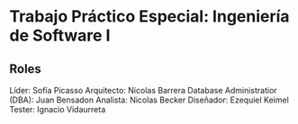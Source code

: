 # Trabajo Práctico Especial: Ingeniería de Software I

## Roles

Líder: Sofía Picasso
Arquitecto: Nicolas Barrera
Database Administratior (DBA): Juan Bensadon
Analista: Nicolas Becker
Diseñador: Ezequiel Keimel
Tester: Ignacio Vidaurreta
